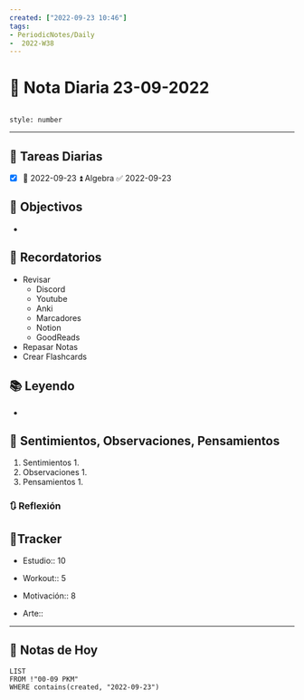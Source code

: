 ```yaml
---
created: ["2022-09-23 10:46"]
tags:
- PeriodicNotes/Daily
-  2022-W38
---
```


# 📅 Nota Diaria  23-09-2022
```toc

style: number

```

---
## 🔷 Tareas Diarias
- [x] 📅 2022-09-23 ⏫ Algebra ✅ 2022-09-23

## 🎯 Objectivos
- 
## 📕 Recordatorios
- Revisar
	- Discord
	- Youtube
	- Anki
	- Marcadores
	- Notion
	- GoodReads
- Repasar Notas
- Crear Flashcards

## 📚 Leyendo
- 
## 💬 Sentimientos, Observaciones, Pensamientos 
1. Sentimientos
	1. 
2. Observaciones
	1. 
3. Pensamientos
	1. 
### 🔃 Reflexión

## 🔷Tracker

- Estudio:: 10

- Workout:: 5

- Motivación:: 8

- Arte::
---

## 📅 Notas de Hoy
```dataview
LIST 
FROM !"00-09 PKM" 
WHERE contains(created, "2022-09-23")
```